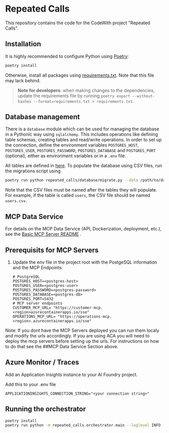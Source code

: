 # Repeated Calls
This repository contains the code for the CodeWith project "Repeated Calls".

## Installation
It is highly recommended to configure Python using [Poetry](https://python-poetry.org/docs/):

```bash
poetry install
```

Otherwise, install all packages using [requirements.txt](/requirements.txt). Note that this file may lack behind.

> **Note for developers**: when making changes to the dependencies, update the requirements file by running `poetry export --without-hashes --format=requirements.txt > requirements.txt`.

## Database management
There is a `database` module which can be used for managing the database in a Pythonic way using `sqlalchemy`. This includes operations like defining table schemas, creating tables and read/write operations. In order to set up the connection, define the environment variables `POSTGRES_HOST`, `POSTGRES_USER`, `POSTGRES_PASSWORD`, `POSTGRES_DATABASE` and `POSTGRES_PORT` (optional), either as environment variables or in a `.env` file.

All tables are defined in [here](/repeated_calls/database/tables.py). To populate the database using CSV files, run the migrations script using

```bash
poetry run python repeated_calls/database/migrate.py --data /path/to/data
```

Note that the CSV files must be named after the tables they will populate. For example, if the table is called `users`, the CSV file should be named `users.csv`.

## MCP Data Service

For details on the MCP Data Service (API, Dockerization, deployment, etc.), see the [Basic MCP Server README](repeated_calls/basic_mcp_server/README.md) .


## Prerequisits for MCP Servers

1.  Update the env file in the project root with the PostgeSQL information and the MCP Endpoints:
    ```
    # PostgreSQL
    POSTGRES_HOST=<postgres-host>
    POSTGRES_USER=<postgres-user>
    POSTGRES_PASSWORD=<postgres-password>
    POSTGRES_DATABASE=<postgres-db>
    POSTGRES_PORT=5432
    # MCP server endpoints
    CUSTOMER_MCP_URL= "https://customer-mcp.<region>azurecontainerapps.io/sse"
    OPERATIONS_MCP_URL= "https://operations-mcp.<region>.azurecontainerapps.io/sse" 
    ```

Note: If you dont have the MCP Servers deployed you can run them localy and modify the urls accordingly. If you are using ACA you will need to deploy the mcp servers before setting up the urls. For instructions on how to do that see the ##MCP Data Service Section above.

## Azure Monitor / Traces
Add an Application Insights instance to your AI Foundry project.

Add this to your .env file

```
APPLICATIONINSIGHTS_CONNECTION_STRING="<your connection string>"
```

## Running the orchestrator

```bash
poetry install
poetry run python -m repeated_calls.orchestrator.main --loglevel INFO
```